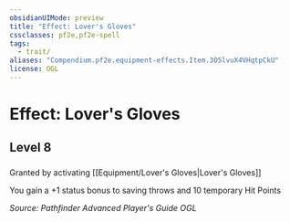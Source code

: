 ```yaml
---
obsidianUIMode: preview
title: "Effect: Lover's Gloves"
cssclasses: pf2e,pf2e-spell
tags:
  - trait/
aliases: "Compendium.pf2e.equipment-effects.Item.3O5lvuX4VHqtpCkU"
license: OGL
---
```

# Effect: Lover's Gloves
## Level 8
### 






Granted by activating [[Equipment/Lover's Gloves|Lover's Gloves]]

You gain a +1 status bonus to saving throws and 10 temporary Hit Points

*Source: Pathfinder Advanced Player's Guide*
*OGL*